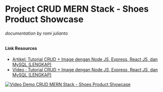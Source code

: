 # Project CRUD MERN Stack - Shoes Product Showcase
###### _documentation by romi julianto_
#### Link Resources
- [Artikel: Tutorial CRUD + Image dengan Node JS, Express, React JS, dan MySQL (LENGKAP)](https://mfikri.com/artikel/crud-upload-express-reactjs)
- [VIdeo : Tutorial CRUD + Image dengan Node JS, Express, React JS, dan MySQL (LENGKAP)](https://www.youtube.com/watch?v=jPjPGAQOMac)

[![Video Demo CRUD MERN Stack - Shoes Product Showcase](https://i.ibb.co/17CxPTC/Screenshot-2022-09-19-084300.png)](https://youtu.be/yOr3iyguOzc)

